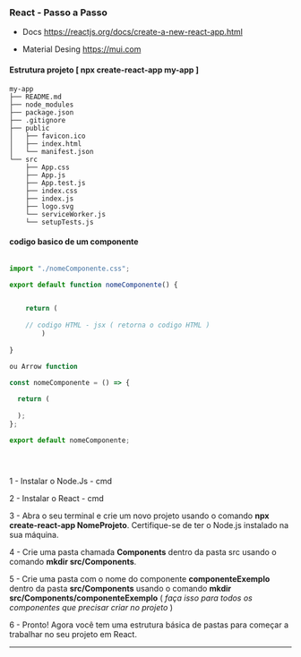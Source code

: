 ### React - Passo a Passo

- Docs  https://reactjs.org/docs/create-a-new-react-app.html
>    
- Material Desing https://mui.com

#### Estrutura projeto [ npx create-react-app my-app ]

```
my-app
├── README.md
├── node_modules
├── package.json
├── .gitignore
├── public
│   ├── favicon.ico
│   ├── index.html
│   └── manifest.json
└── src
    ├── App.css
    ├── App.js
    ├── App.test.js
    ├── index.css
    ├── index.js
    ├── logo.svg
    └── serviceWorker.js
    └── setupTests.js

```

#### codigo basico de um componente

```javascript

import "./nomeComponente.css";

export default function nomeComponente() {


    return (
    
    // codigo HTML - jsx ( retorna o codigo HTML )
        )
        
}

ou Arrow function

const nomeComponente = () => {
  
  return (
    
  );
};

export default nomeComponente;





```


1 - Instalar o Node.Js - cmd

2 - Instalar o React - cmd

3 - Abra o seu terminal e crie um novo projeto usando o comando **npx create-react-app NomeProjeto**. Certifique-se de ter o Node.js instalado na sua máquina.

4 - Crie uma pasta chamada **Components** dentro da pasta src usando o comando **mkdir src/Components**.

5 - Crie uma pasta com o nome do componente **componenteExemplo** dentro da pasta **src/Components** usando o comando **mkdir src/Components/componenteExemplo**
    ( _faça isso para todos os componentes que precisar criar no projeto_ )
    
6 - Pronto! Agora você tem uma estrutura básica de pastas para começar a trabalhar no seu projeto em React.   

--------------------------------------------------------------------------------------------------------------------
    

